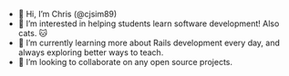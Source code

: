 - 👋 Hi, I’m Chris (@cjsim89)
- 👀 I’m interested in helping students learn software development! Also cats. 🐱
- 🌱 I’m currently learning more about Rails development every day, and always exploring better ways to teach. 
- 💞️ I’m looking to collaborate on any open source projects. 
<!--- - 📫 How to reach me: --->

<!---
cjsim89/cjsim89 is a ✨ special ✨ repository because its `README.md` (this file) appears on your GitHub profile.
You can click the Preview link to take a look at your changes.
--->
